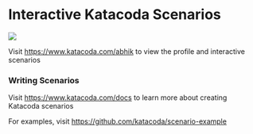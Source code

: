 # Interactive Katacoda Scenarios

[![](http://shields.katacoda.com/katacoda/abhik/count.svg)](https://www.katacoda.com/abhik "Get your profile on Katacoda.com")

Visit https://www.katacoda.com/abhik to view the profile and interactive scenarios

### Writing Scenarios
Visit https://www.katacoda.com/docs to learn more about creating Katacoda scenarios

For examples, visit https://github.com/katacoda/scenario-example
